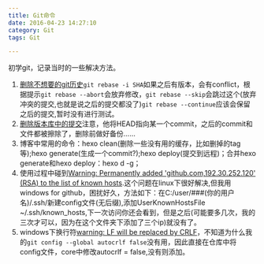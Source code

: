 ```yaml
---
title: Git命令
date: 2016-04-23 14:27:10
category: Git
tags: Git

---
```


初学git，记录当时的一些解决方法。

1. [删除不想要的git历史](https://www.zhihu.com/question/22132675)`git rebase -i SHA`如果之后有版本，会有conflict，根据提示`git rebase --abort`会放弃修改，`git rebase --skip`会跳过这个(放弃冲突的提交,也就是说之后的提交都没了)`git rebase --continue`应该会保留之后的提交,暂时没有进行测试。
2. [删除版本库中的提交](https://segmentfault.com/q/1010000000115900)注意，他将HEAD指向某一个commit，之后的commit和文件都被擦除了，删除前做好备份……
3. 博客中常用的命令：hexo clean(删除一些没有用的缓存，比如删掉的tag等);hexo generate(生成一个commit?);hexo deploy(提交到远程)；合并hexo generate和hexo deploy：hexo d -g；
4. 使用过程中碰到[Warning: Permanently added 'github.com,192.30.252.120' (RSA) to the list of known hosts](http://stackoverflow.com/questions/9299651/git-says-warning-permanently-added-to-the-list-of-known-hosts).这个问题在linux下很好解决,但我用windows for github，困扰好久，方法如下：在C:/user/###(你的用户名)/.ssh/新建config文件(无后缀),添加UserKnownHostsFile ~/.ssh/known_hosts,下一次访问你还会看到，但是之后(可能要多几次，我的三次才可以，因为在这个文件夹下添加了三个ip)就没有了。
5. windows下换行符[warning: LF will be replaced by CRLF](http://www.luckyonecn.com/blog/git-auto-crlf-problem/)，不知道为什么我的`git config --global autocrlf false`没有用，因此直接在仓库中将config文件，core中修改autocrlf = false,没有则添加。